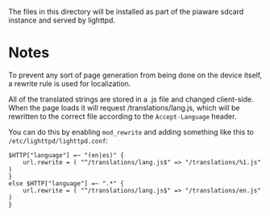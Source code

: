 The files in this directory will be installed as part of the piaware
sdcard instance and served by lighttpd.

Notes
=====

To prevent any sort of page generation from being done on the device itself, a
rewrite rule is used for localization.

All of the translated strings are stored in a .js file and changed client-side.
When the page loads it will request /translations/lang.js, which will be
rewritten to the correct file according to the `Accept-Language` header.

You can do this by enabling `mod_rewrite` and adding something like this to
`/etc/lighttpd/lighttpd.conf`:

```
$HTTP["language"] =~ "(en|es)" {
    url.rewrite = ( "^/translations/lang.js$" => "/translations/%1.js" )
}
else $HTTP["language"] =~ ".*" {
    url.rewrite = ( "^/translations/lang.js$" => "/translations/en.js" )
}
```
